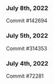 ### July 8th, 2022

Commit #142694

### July 5th, 2022

Commit #314353


### July 4th, 2022

Commit #72281
